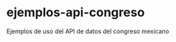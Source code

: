 ejemplos-api-congreso
=====================

Ejemplos de uso del API de datos del congreso mexicano
